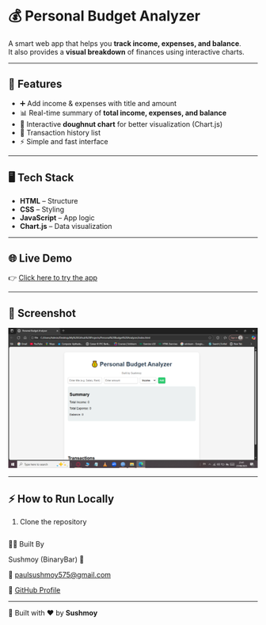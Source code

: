 # 💰 Personal Budget Analyzer  

A smart web app that helps you **track income, expenses, and balance**.  
It also provides a **visual breakdown** of finances using interactive charts.  


---

## 🚀 Features
- ➕ Add income & expenses with title and amount  
- 📊 Real-time summary of **total income, expenses, and balance**  
- 🍩 Interactive **doughnut chart** for better visualization (Chart.js)  
- 📝 Transaction history list  
- ⚡ Simple and fast interface  

---

## 🖥️ Tech Stack
- **HTML** – Structure  
- **CSS** – Styling  
- **JavaScript** – App logic  
- **Chart.js** – Data visualization  

---

## 🌐 Live Demo
👉 [Click here to try the app](https://binarybar.github.io/Personal-Budget-Analyzer/) 
 
---

## 📸 Screenshot
![App Screenshot](https://github.com/BinaryBar/Personal-Budget-Analyzer/blob/b57f82c8f48671e672848abc8bc1af768432d008/Screenshot.png)  


---

## ⚡ How to Run Locally
1. Clone the repository  
   ```bash

👨‍💻 Built By

Sushmoy (BinaryBar) 🚀

📧 [paulsushmoy575@gmail.com](mailto:paulsushmoy575@gmail.com) 

🔗 [GitHub Profile](https://github.com/BinaryBar)

---


🚀 Built with ❤️ by **Sushmoy**


